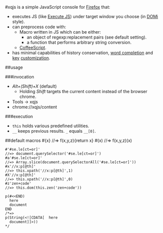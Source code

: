 #xqjs
is a simple JavaScript console for [Firefox](http://firefox.com) that:

- executes JS
  (like [Execute JS](http://code.google.com/p/executejs/))
  under target window you choose
  (in [DOMi](https://developer.mozilla.org/en/DOM_Inspector) style).
- can preprocess code with:
  - Macro written in JS which can be either:
    - an object of regexp:replacement pairs (see default setting).
    - a function that performs arbitrary string conversion.
  - [CoffeeScript](http://jashkenas.github.com/coffee-script/).
- has minimal capabilities of history conservation,
  [word completion](http://www.emacswiki.org/emacs/DynamicAbbreviations)
  and [key](https://developer.mozilla.org/en/XUL/key)
  [customization](http://www.json.org).

##usage

###invocation
- _Alt+(Shift)+X_ (default)
  - Holding _Shift_ targets the current content instead of the browser chrome.
- Tools -> xqjs
- chrome://xqjs/content

###execution
- `this` holds various predefined utilities.
- `__` keeps previous results. `_` equals `__[0]`.

##default macros
    #{x} //=> f(x,y,z){return x}
    #(x) //=> f(x,y,z)(x)

    #'#se.le[ct=or]'
    //=> document.querySelector('#se.le[ct=or]')
    #a'#se.le[ct=or]'
    //=> Array.slice(document.querySelectorAll('#se.le[ct=or]'))
    #x'//x:p[@th]'
    //=> this.xpath('//x:p[@th]',1)
    #X'//x:p[@th]'
    //=> this.xpath('//x:p[@th]',0)
    #z'zen+code'
    //=> this.dom(this.zen('zen+code'))

    p(#<<END)
      here
      document
    END
    /*=>
    p(String(<![CDATA[  here
      document]]>))
    */
